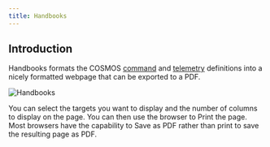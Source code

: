 ```yaml
---
title: Handbooks
---
```


## Introduction

Handbooks formats the COSMOS [command](../configuration/command.md) and [telemetry](../configuration/telemetry.md) definitions into a nicely formatted webpage that can be exported to a PDF.

![Handbooks](/img/v5/handbooks/handbooks.png)

You can select the targets you want to display and the number of columns to display on the page. You can then use the browser to Print the page. Most browsers have the capability to Save as PDF rather than print to save the resulting page as PDF.
